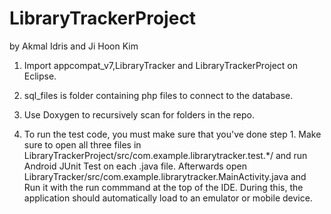 LibraryTrackerProject
=====================

by Akmal Idris and Ji Hoon Kim

1. Import appcompat_v7,LibraryTracker and LibraryTrackerProject on Eclipse.

2. sql_files is folder containing php files to connect to the database.

3. Use Doxygen to recursively scan for folders in the repo.

4. To run the test code, you must make sure that you've done step 1. Make sure to open all three files in LibraryTrackerProject/src/com.example.librarytracker.test.*/ and run Android JUnit Test on each .java file.
Afterwards open LibraryTracker/src/com.example.librarytracker.MainActivity.java and Run it with the run commmand
at the top of the IDE. During this, the application should automatically load to an emulator or mobile device.